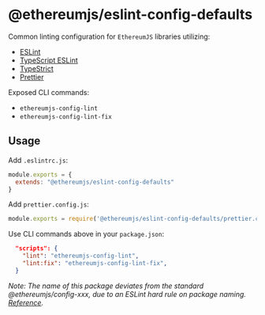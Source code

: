 # @ethereumjs/eslint-config-defaults

Common linting configuration for `EthereumJS` libraries utilizing:

- [ESLint](https://eslint.org/)
- [TypeScript ESLint](https://github.com/typescript-eslint/typescript-eslint)
- [TypeStrict](https://github.com/krzkaczor/TypeStrict)
- [Prettier](https://prettier.io/docs/en/integrating-with-linters.html)

Exposed CLI commands:

- `ethereumjs-config-lint`
- `ethereumjs-config-lint-fix`

## Usage

Add `.eslintrc.js`:

```js
module.exports = {
  extends: "@ethereumjs/eslint-config-defaults"
}
```

Add `prettier.config.js`:

```js
module.exports = require('@ethereumjs/eslint-config-defaults/prettier.config.js')
```

Use CLI commands above in your `package.json`:

```json
  "scripts": {
    "lint": "ethereumjs-config-lint",
    "lint:fix": "ethereumjs-config-lint-fix",
  }
```


_Note: The name of this package deviates from the standard @ethereumjs/config-xxx, due to an ESLint hard rule on package naming. [Reference](https://eslint.org/docs/developer-guide/shareable-configs#npm-scoped-modules)._
